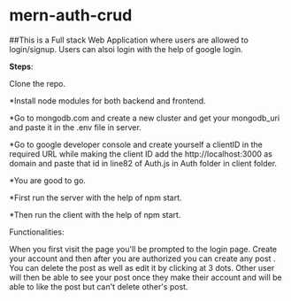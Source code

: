 # mern-auth-crud


##This is a Full stack Web Application where users are allowed to login/signup. Users can alsoi login with the help of google login.

**Steps**:

Clone the repo.

*Install node modules for both backend and frontend.

*Go to mongodb.com and create a new cluster and get your mongodb_uri and paste it in the .env file in server.

*Go to google developer console and create yourself a clientID in the required URL while making the client ID add the http://localhost:3000 as domain and paste that id in line82 of Auth.js in Auth folder in client folder.

*You are good to go.

*First run the server with the help of npm start.

*Then run the client with the help of npm start.


Functionalities:

When you first visit the page you'll be prompted to the login page.
Create your account and then after you are authorized you can create any post .
You can delete the post as well as edit it by clicking at  3 dots. 
Other user will then be able to see your post once they make their account and will be able to like the post but can't delete other's post.
